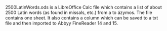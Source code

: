 2500LatinWords.ods is a LibreOffice Calc file which contains a list of about 2500 Latin words (as found in missals, etc.) from a to ázymos. The file contains one sheet. It also contains a column which can be saved to a txt file and then imported to Abbyy FineReader 14 and 15.
